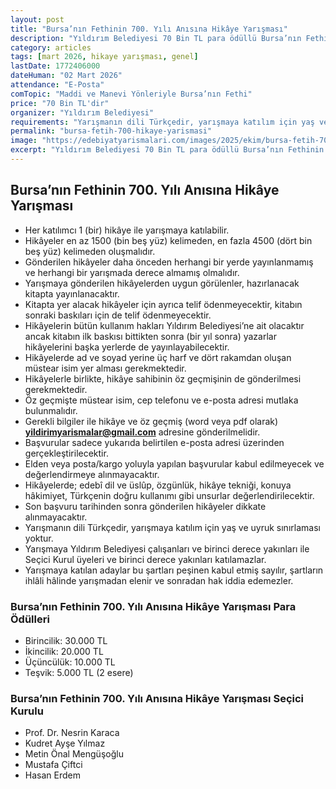 ```yaml
---
layout: post
title: "Bursa’nın Fethinin 700. Yılı Anısına Hikâye Yarışması"
description: "Yıldırım Belediyesi 70 Bin TL para ödüllü Bursa’nın Fethinin 700. Yılı Anısına Hikâye Yarışması'nı duyurdu."
category: articles
tags: [mart 2026, hikaye yarışması, genel]
lastDate: 1772406000
dateHuman: "02 Mart 2026"
attendance: "E-Posta"
comTopic: "Maddi ve Manevi Yönleriyle Bursa’nın Fethi"
price: "70 Bin TL'dir"
organizer: "Yıldırım Belediyesi"
requirements: "Yarışmanın dili Türkçedir, yarışmaya katılım için yaş ve uyruk sınırlaması yoktur"
permalink: "bursa-fetih-700-hikaye-yarismasi"
image: "https://edebiyatyarismalari.com/images/2025/ekim/bursa-fetih-700-hikaye-yarismasi.jpg"
excerpt: "Yıldırım Belediyesi 70 Bin TL para ödüllü Bursa’nın Fethinin 700. Yılı Anısına Hikâye Yarışması'nı duyurdu."
---
```


## Bursa’nın Fethinin 700. Yılı Anısına Hikâye Yarışması

- Her katılımcı 1 (bir) hikâye ile yarışmaya katılabilir.
- Hikâyeler en az 1500 (bin beş yüz) kelimeden, en fazla 4500 (dört bin beş yüz) kelimeden oluşmalıdır.
- Gönderilen hikâyeler daha önceden herhangi bir yerde yayınlanmamış ve herhangi bir yarışmada derece almamış olmalıdır.
- Yarışmaya gönderilen hikâyelerden uygun görülenler, hazırlanacak kitapta yayınlanacaktır.
- Kitapta yer alacak hikâyeler için ayrıca telif ödenmeyecektir, kitabın sonraki baskıları için de telif ödenmeyecektir.
- Hikâyelerin bütün kullanım hakları Yıldırım Belediyesi’ne ait olacaktır ancak kitabın ilk baskısı bittikten sonra (bir yıl sonra) yazarlar hikâyelerini başka yerlerde de yayınlayabilecektir.
- Hikâyelerde ad ve soyad yerine üç harf ve dört rakamdan oluşan müstear isim yer alması gerekmektedir.
- Hikâyelerle birlikte, hikâye sahibinin öz geçmişinin de gönderilmesi gerekmektedir.
- Öz geçmişte müstear isim, cep telefonu ve e-posta adresi mutlaka bulunmalıdır.
- Gerekli bilgiler ile hikâye ve öz geçmiş (word veya pdf olarak) **yildirimyarismalar@gmail.com** adresine gönderilmelidir.
- Başvurular sadece yukarıda belirtilen e-posta adresi üzerinden gerçekleştirilecektir.
- Elden veya posta/kargo yoluyla yapılan başvurular kabul edilmeyecek ve değerlendirmeye alınmayacaktır.
- Hikâyelerde; edebî dil ve üslûp, özgünlük, hikâye tekniği, konuya hâkimiyet, Türkçenin doğru kullanımı gibi unsurlar değerlendirilecektir.
- Son başvuru tarihinden sonra gönderilen hikâyeler dikkate alınmayacaktır.
- Yarışmanın dili Türkçedir, yarışmaya katılım için yaş ve uyruk sınırlaması yoktur.
- Yarışmaya Yıldırım Belediyesi çalışanları ve birinci derece yakınları ile Seçici Kurul üyeleri ve birinci derece yakınları katılamazlar.
- Yarışmaya katılan adaylar bu şartları peşinen kabul etmiş sayılır, şartların ihlâli hâlinde yarışmadan elenir ve sonradan hak iddia edemezler.

### Bursa’nın Fethinin 700. Yılı Anısına Hikâye Yarışması Para Ödülleri

- Birincilik: 30.000 TL
- İkincilik: 20.000 TL
- Üçüncülük: 10.000 TL
- Teşvik: 5.000 TL (2 esere)

### Bursa’nın Fethinin 700. Yılı Anısına Hikâye Yarışması Seçici Kurulu

- Prof. Dr. Nesrin Karaca
- Kudret Ayşe Yılmaz
- Metin Önal Mengüşoğlu
- Mustafa Çiftci
- Hasan Erdem